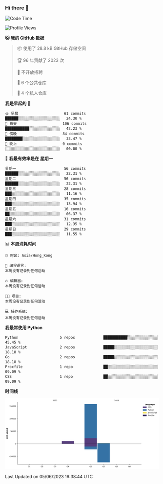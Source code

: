 ### Hi there 👋

<!--
**Mrzqd/Mrzqd** is a ✨ _special_ ✨ repository because its `README.md` (this file) appears on your GitHub profile.

Here are some ideas to get you started:

- 🔭 I’m currently working on ...
- 🌱 I’m currently learning ...
- 👯 I’m looking to collaborate on ...
- 🤔 I’m looking for help with ...
- 💬 Ask me about ...
- 📫 How to reach me: ...
- 😄 Pronouns: ...
- ⚡ Fun fact: ...
-->
<!--START_SECTION:waka-->
![Code Time](http://img.shields.io/badge/Code%20Time-110%20hrs%2048%20mins-blue)

![Profile Views](http://img.shields.io/badge/%E4%B8%AA%E4%BA%BA%E8%B5%84%E6%96%99%E8%A7%82%E7%9C%8B%E6%AC%A1%E6%95%B0-5-blue)

**🐱 我的 GitHub 数据** 

> 📦  使用了 28.8 kB GitHub 存储空间 
 > 
> 🏆 96 年贡献了 2023 次
 > 
> 🚫 不开放招聘
 > 
> 📜 6 个公共仓库 
 > 
> 🔑 4 个私人仓库 
 > 
**我是早起的 🐤** 

```text
🌞 早晨                     61 commits          ██████░░░░░░░░░░░░░░░░░░░   24.30 % 
🌆 白天                     106 commits         ███████████░░░░░░░░░░░░░░   42.23 % 
🌃 傍晚                     84 commits          ████████░░░░░░░░░░░░░░░░░   33.47 % 
🌙 晚上                     0 commits           ░░░░░░░░░░░░░░░░░░░░░░░░░   00.00 % 
```
📅 **我最有效率是在 星期一** 

```text
星期一                      56 commits          ██████░░░░░░░░░░░░░░░░░░░   22.31 % 
星期二                      56 commits          ██████░░░░░░░░░░░░░░░░░░░   22.31 % 
星期三                      28 commits          ███░░░░░░░░░░░░░░░░░░░░░░   11.16 % 
星期四                      35 commits          ███░░░░░░░░░░░░░░░░░░░░░░   13.94 % 
星期五                      16 commits          ██░░░░░░░░░░░░░░░░░░░░░░░   06.37 % 
星期六                      31 commits          ███░░░░░░░░░░░░░░░░░░░░░░   12.35 % 
星期日                      29 commits          ███░░░░░░░░░░░░░░░░░░░░░░   11.55 % 
```


📊 **本周消耗时间** 

```text
🕑︎ 时区: Asia/Hong_Kong

💬 编程语言: 
本周没有记录到任何活动

🔥 编辑器: 
本周没有记录到任何活动

🐱‍💻 项目: 
本周没有记录到任何活动

💻 操作系统: 
本周没有记录到任何活动
```

**我最常使用 Python** 

```text
Python                   5 repos             ███████████░░░░░░░░░░░░░░   45.45 % 
JavaScript               2 repos             █████░░░░░░░░░░░░░░░░░░░░   18.18 % 
Go                       2 repos             █████░░░░░░░░░░░░░░░░░░░░   18.18 % 
Procfile                 1 repo              ██░░░░░░░░░░░░░░░░░░░░░░░   09.09 % 
CSS                      1 repo              ██░░░░░░░░░░░░░░░░░░░░░░░   09.09 % 
```



**时间线**

![Lines of Code chart](https://raw.githubusercontent.com/Mrzqd/Mrzqd/main/assets/bar_graph.png)


 Last Updated on 05/06/2023 16:38:44 UTC
<!--END_SECTION:waka-->
